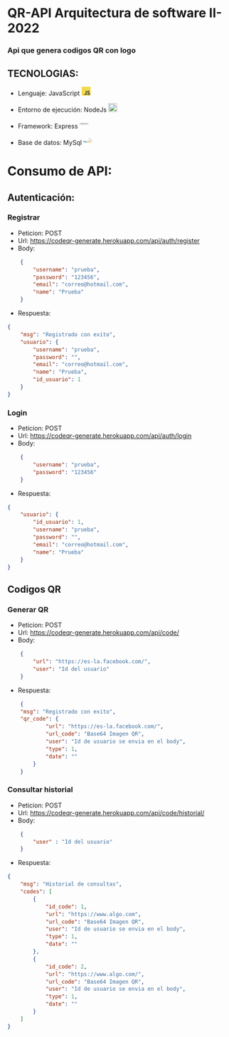 # QR-API Arquitectura de software II-2022

### Api que genera codigos QR con logo

## TECNOLOGIAS:

- Lenguaje: JavaScript <code><img src="https://raw.githubusercontent.com/github/explore/80688e429a7d4ef2fca1e82350fe8e3517d3494d/topics/javascript/javascript.png" width="20" height="20" title="JavaScript"></code>

- Entorno de ejecución: NodeJs <code><img  src="https://cdn.icon-icons.com/icons2/2415/PNG/512/nodejs_plain_logo_icon_146409.png" width="20" height="20" title="NodeJs"></code>

- Framework: Express <code><img src="https://raw.githubusercontent.com/devicons/devicon/master/icons/express/express-original-wordmark.svg" width="20" height="20" title="Mysql"></code>

- Base de datos: MySql <code><img src="https://raw.githubusercontent.com/devicons/devicon/master/icons/mysql/mysql-original-wordmark.svg" width="20" height="20" title="Mysql"></code>

# Consumo de API:

## Autenticación: 

### Registrar

- Peticion: POST 
- Url: https://codeqr-generate.herokuapp.com/api/auth/register
- Body: 

```json
    {
        "username": "prueba",
        "password": "123456",
        "email": "correo@hotmail.com",
        "name": "Prueba"
    }
```
- Respuesta:
```json
{
    "msg": "Registrado con exito",
    "usuario": {
        "username": "prueba",
        "password": "",
        "email": "correo@hotmail.com",
        "name": "Prueba",
        "id_usuario": 1
    }
}
```    
### Login

- Peticion: POST 
- Url: https://codeqr-generate.herokuapp.com/api/auth/login
- Body: 
```json
    {
        "username": "prueba",
        "password": "123456"
    }
``` 
- Respuesta: 
```json
{
    "usuario": {
        "id_usuario": 1,
        "username": "prueba",
        "password": "",
        "email": "correo@hotmail.com",
        "name": "Prueba"
    }
}
``` 

## Codigos QR

### Generar QR

- Peticion: POST 
- Url: https://codeqr-generate.herokuapp.com/api/code/
- Body: 
```json
    {
        "url": "https://es-la.facebook.com/",
        "user": "Id del usuario"
    }
``` 
- Respuesta: 

```json
    {
    "msg": "Registrado con exito",
    "qr_code": {
            "url": "https://es-la.facebook.com/",
            "url_code": "Base64 Imagen QR",
            "user": "Id de usuario se envia en el body",
            "type": 1,
            "date": ""
        }
    }
``` 

### Consultar historial

- Peticion: POST 
- Url: https://codeqr-generate.herokuapp.com/api/code/historial/
- Body:
```json
    {
        "user" : "Id del usuario"
    }
```
- Respuesta: 
```json
{
    "msg": "Historial de consultas",
    "codes": [
        {
            "id_code": 1,
            "url": "https://www.algo.com",
            "url_code": "Base64 Imagen QR",
            "user": "Id de usuario se envia en el body",
            "type": 1,
            "date": ""
        },
        {
            "id_code": 2,
            "url": "https://www.algo.com/",
            "url_code": "Base64 Imagen QR",
            "user": "Id de usuario se envia en el body",
            "type": 1,
            "date": ""
        }
    ]
}

```